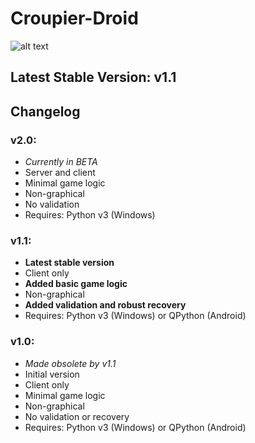 # Croupier-Droid

![alt text](http://img1.starwars-holonet.com/holonet/dictionnaire/photos/droid_rh7.jpg)

## Latest Stable Version: v1.1

## Changelog
### v2.0:
+ *Currently in BETA*
+ Server and client
+ Minimal game logic
+ Non-graphical
+ No validation
+ Requires: Python v3 (Windows)

### v1.1:
+ **Latest stable version**
+ Client only
+ **Added basic game logic**
+ Non-graphical
+ **Added validation and robust recovery**
+ Requires: Python v3 (Windows) or QPython (Android)

### v1.0:
+ *Made obsolete by v1.1*
+ Initial version
+ Client only
+ Minimal game logic
+ Non-graphical
+ No validation or recovery
+ Requires: Python v3 (Windows) or QPython (Android)
